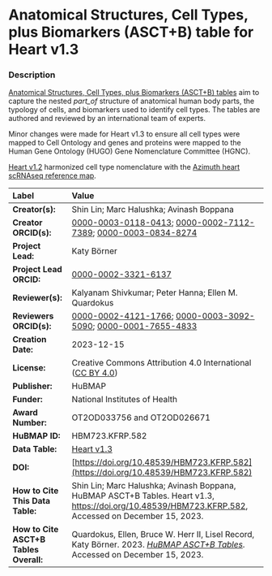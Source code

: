 # Anatomical Structures, Cell Types, plus Biomarkers (ASCT+B) table for Heart v1.3

### Description
[Anatomical Structures, Cell Types, plus Biomarkers (ASCT+B) tables](https://humanatlas.io/asctb-tables) aim to capture the nested *part_of* structure of anatomical human body parts, the typology of cells, and biomarkers used to identify cell types. The tables are authored and reviewed by an international team of experts.

Minor changes were made for Heart v1.3 to ensure all cell types were mapped to Cell Ontology and genes and proteins were mapped to the Human Gene Ontology (HUGO) Gene Nomenclature Committee (HGNC).

[Heart v1.2](https://cdn.humanatlas.io/hra-releases/v1.3/asct-b/asct-b-vh-heart.csv) harmonized cell type nomenclature with the [Azimuth heart scRNAseq reference map](https://azimuth.hubmapconsortium.org/references/#Human%20-%20Heart).



| Label | Value |
| :------------- |:-------------|
| **Creator(s):** | Shin Lin; Marc Halushka; Avinash Boppana |
| **Creator ORCID(s):** | [0000-0003-0118-0413](https://orcid.org/0000-0003-0118-0413); [0000-0002-7112-7389](https://orcid.org/0000-0002-7112-7389); [0000-0003-0834-8274](https://orcid.org/0000-0003-0834-8274) |
| **Project Lead:** | Katy B&ouml;rner |
| **Project Lead ORCID:** | [0000-0002-3321-6137](https://orcid.org/0000-0002-3321-6137) |
| **Reviewer(s):** | Kalyanam Shivkumar; Peter Hanna; Ellen M. Quardokus
| **Reviewers ORCID(s):** |[0000-0002-4121-1766](https://orcid.org/0000-0002-4121-1766); [0000-0003-3092-5090](https://orcid.org/0000-0003-3092-5090); [0000-0001-7655-4833](https://orcid.org/0000-0001-7655-4833)|
| **Creation Date:** | 2023-12-15|
| **License:** | Creative Commons Attribution 4.0 International ([CC BY 4.0](https://creativecommons.org/licenses/by/4.0/)) |
| **Publisher:** | HuBMAP |
| **Funder:** | National Institutes of Health |
| **Award Number:** | OT2OD033756 and OT2OD026671 |
| **HuBMAP ID:** | HBM723.KFRP.582 |
| **Data Table:** | [Heart v1.3](https://cdn.humanatlas.io/hra-releases/v2.0/asct-b/asct-b-vh-heart.csv) |
| **DOI:** | [https://doi.org/10.48539/HBM723.KFRP.582](https://doi.org/10.48539/HBM723.KFRP.582) |
| **How to Cite This Data Table:** | Shin Lin; Marc Halushka; Avinash Boppana, HuBMAP ASCT+B Tables. Heart v1.3, https://doi.org/10.48539/HBM723.KFRP.582, Accessed on December 15, 2023. |
| **How to Cite ASCT+B Tables Overall:** | Quardokus, Ellen, Bruce W. Herr II, Lisel Record, Katy B&ouml;rner. 2023. [*HuBMAP ASCT+B Tables*](https://humanatlas.io/asctb-tables). Accessed on December 15, 2023.  |
